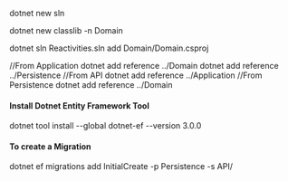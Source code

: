 dotnet new sln

dotnet new classlib -n Domain

dotnet sln Reactivities.sln add Domain/Domain.csproj

//From Application
dotnet add reference ../Domain
dotnet add reference ../Persistence
//From API
dotnet add reference ../Application
//From Persistence
dotnet add reference ../Domain

#### Install Dotnet Entity Framework Tool
dotnet tool install --global dotnet-ef --version 3.0.0

#### To create a Migration
dotnet ef migrations add InitialCreate -p Persistence -s API/
